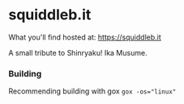 # squiddleb.it
What you'll find hosted at: https://squiddleb.it

A small tribute to Shinryaku! Ika Musume.

### Building
Recommending building with gox
`gox -os="linux"`